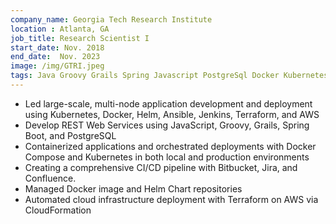 ```yaml
---
company_name: Georgia Tech Research Institute
location : Atlanta, GA
job_title: Research Scientist I
start_date: Nov. 2018
end_date:  Nov. 2023
image: /img/GTRI.jpeg
tags: Java Groovy Grails Spring Javascript PostgreSql Docker Kubernetes Helm AWS CloudFormation Terraform Ansible Jenkins Rancher Prometheus Grafana
---
```


- Led large-scale, multi-node application development and deployment 
using Kubernetes, Docker, Helm, Ansible, Jenkins, Terraform, and AWS
- Develop REST Web Services using JavaScript, Groovy, Grails, Spring 
Boot, and PostgreSQL 
- Containerized applications and orchestrated deployments with Docker 
Compose and Kubernetes in both local and production environments
- Creating a comprehensive CI/CD pipeline with Bitbucket, Jira, and 
Confluence. 
- Managed Docker image and Helm Chart repositories
- Automated cloud infrastructure deployment with Terraform on AWS via 
CloudFormation 